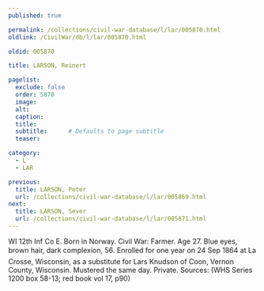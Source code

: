 ```yaml
---
published: true

permalink: /collections/civil-war-database/l/lar/005870.html
oldlink: /CivilWar/db/l/lar/005870.html

oldid: 005870

title: LARSON, Reinert

pagelist:
  exclude: false
  order: 5870
  image: 
  alt:
  caption:
  title:
  subtitle:      # Defaults to page subtitle
  teaser:

category: 
  - L 
  - LAR

previous:
  title: LARSON, Peter
  url: /collections/civil-war-database/l/lar/005869.html  
next:
  title: LARSON, Sever
  url: /collections/civil-war-database/l/lar/005871.html   
---
```

WI 12th Inf Co E. Born in Norway. Civil War: Farmer. Age 27. Blue eyes, brown hair, dark complexion, 5&#146;6&#148;. Enrolled for one year on 24 Sep 1864 at La Crosse, Wisconsin, as a substitute for Lars Knudson of Coon, Vernon County, Wisconsin. Mustered the same day. Private. Sources: (WHS Series 1200 box 58-13; red book vol 17, p90)
